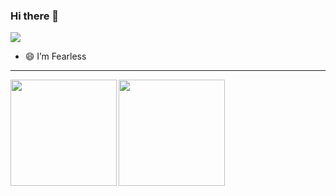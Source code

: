 ### Hi there 👋
<!-- - 👋 Hi, I’m @haikuotiana
- 👀 I’m interested in ...
- 🌱 I’m currently learning ...
- 💞️ I’m looking to collaborate on ...
- 📫 How to reach me ... -->

<!---
haikuotiana/haikuotiana is a ✨ special ✨ repository because its `README.md` (this file) appears on your GitHub profile.
You can click the Preview link to take a look at your changes.
--->

![](https://komarev.com/ghpvc/?username=zhangjichengcc)
- 😄 I’m Fearless

---

<div>
  <img height="170" align="left" src="https://github-readme-stats.vercel.app/api?username=haikuotiana&count_private=true&include_all_commits=true" />
  <img height="170" src="https://github-readme-stats.vercel.app/api/top-langs/?username=haikuotiana&layout=compact" />
</div>

